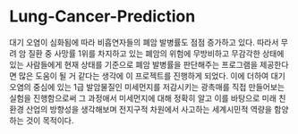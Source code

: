 # Lung-Cancer-Prediction
대기 오염이 심화됨에 따라 비흡연자들의 폐암 발병률도 점점 증가하고 있다. 따라서 무려 암 질환 중 사망률 1위를 차지하고 있는 폐암의 위험에 무방비하고 무감각한 상태에 있는 사람들에게 현재 상태를 기준으로 폐암 발병률을 판단해주는 프로그램을 제공한다면 많은 도움이 될 거 같다는 생각에 이 프로젝트를 진행하게 되었다. 이에 더하여 대기 오염의 중심에 있는 1급 발암물질인 미세먼지를 저감시키는 광촉매를 직접 만들어보는 실험을 진행함으로써 그 과정애서 미세먼지에 대해 정확히 알고 이를 바탕으로 미래 친환경 산업의 방향성을 생각해보며 전지구적 차원에서 사고하는 세계시민적 역량을 함양하는 것이 목적이다.
